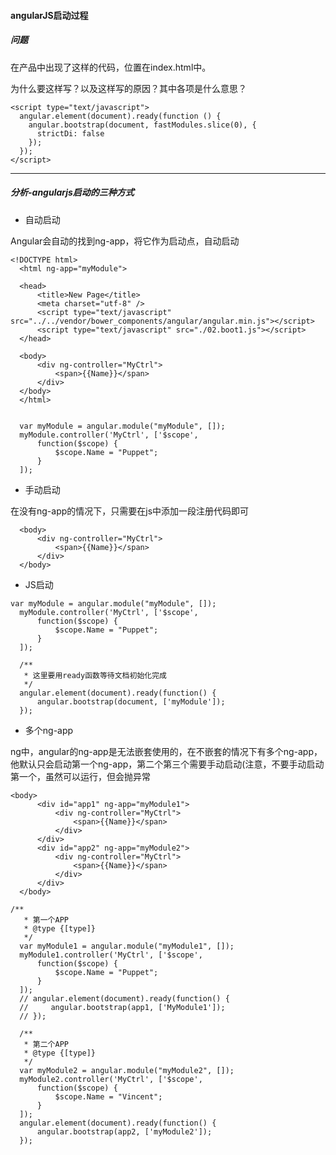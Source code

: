 #### angularJS启动过程

##### 问题

在产品中出现了这样的代码，位置在index.html中。

为什么要这样写？以及这样写的原因？其中各项是什么意思？

```
<script type="text/javascript">
  angular.element(document).ready(function () {
    angular.bootstrap(document, fastModules.slice(0), {
      strictDi: false
    });
  });
</script>
```

---

##### 分析-angularjs启动的三种方式

- 自动启动

Angular会自动的找到ng-app，将它作为启动点，自动启动

```
<!DOCTYPE html>
  <html ng-app="myModule">
  
  <head>
      <title>New Page</title>
      <meta charset="utf-8" />
      <script type="text/javascript" src="../../vendor/bower_components/angular/angular.min.js"></script>
      <script type="text/javascript" src="./02.boot1.js"></script>
  </head>
  
  <body>
      <div ng-controller="MyCtrl">
          <span>{{Name}}</span>
      </div>
  </body>
  </html>

```

```

  var myModule = angular.module("myModule", []);
  myModule.controller('MyCtrl', ['$scope',
      function($scope) {
          $scope.Name = "Puppet";
      }
  ]);

```

- 手动启动

在没有ng-app的情况下，只需要在js中添加一段注册代码即可

```
  <body>
      <div ng-controller="MyCtrl">
          <span>{{Name}}</span> 
      </div>
  </body>
```

- JS启动

```
var myModule = angular.module("myModule", []);
  myModule.controller('MyCtrl', ['$scope',
      function($scope) {
          $scope.Name = "Puppet";
      }
  ]);
  
  /**
   * 这里要用ready函数等待文档初始化完成
   */
  angular.element(document).ready(function() {
      angular.bootstrap(document, ['myModule']);
  });
```

- 多个ng-app

ng中，angular的ng-app是无法嵌套使用的，在不嵌套的情况下有多个ng-app，他默认只会启动第一个ng-app，第二个第三个需要手动启动(注意，不要手动启动第一个，虽然可以运行，但会抛异常

```
<body>
      <div id="app1" ng-app="myModule1">
          <div ng-controller="MyCtrl">
              <span>{{Name}}</span>
          </div>
      </div>
      <div id="app2" ng-app="myModule2">
          <div ng-controller="MyCtrl">
              <span>{{Name}}</span>
          </div>
      </div>
  </body>

```
```
/**
   * 第一个APP
   * @type {[type]}
   */
  var myModule1 = angular.module("myModule1", []);
  myModule1.controller('MyCtrl', ['$scope',
      function($scope) {
          $scope.Name = "Puppet";
      }
  ]);
  // angular.element(document).ready(function() {
  //     angular.bootstrap(app1, ['MyModule1']);
  // });
  
  /**
   * 第二个APP
   * @type {[type]}
   */
  var myModule2 = angular.module("myModule2", []);
  myModule2.controller('MyCtrl', ['$scope',
      function($scope) {
          $scope.Name = "Vincent";
      }
  ]);
  angular.element(document).ready(function() {
      angular.bootstrap(app2, ['myModule2']);
  });
```


